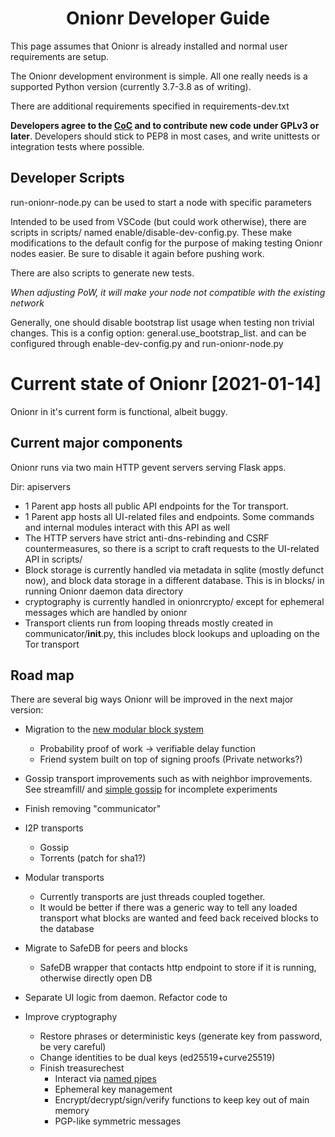 <h1 align="center">Onionr Developer Guide</h1>

This page assumes that Onionr is already installed and normal user requirements are setup.

The Onionr development environment is simple. All one really needs is a supported Python version (currently 3.7-3.8 as of writing).

There are additional requirements specified in requirements-dev.txt

**Developers agree to the [CoC](../../CODE_OF_CONDUCT.md) and to contribute new code under GPLv3 or later**. Developers should stick to PEP8 in most cases, and write unittests or integration tests where possible.

## Developer Scripts

run-onionr-node.py can be used to start a node with specific parameters

Intended to be used from VSCode (but could work otherwise), there are scripts in scripts/ named enable/disable-dev-config.py.
These make modifications to the default config for the purpose of making testing Onionr nodes easier.
Be sure to disable it again before pushing work.

There are also scripts to generate new tests.

*When adjusting PoW, it will make your node not compatible with the existing network*

Generally, one should disable bootstrap list usage when testing non trivial changes. This is a config option: general.use_bootstrap_list. and can be configured through enable-dev-config.py and run-onionr-node.py


# Current state of Onionr [2021-01-14]

Onionr in it's current form is functional, albeit buggy.


## Current major components

Onionr runs via two main HTTP gevent servers serving Flask apps.

Dir: apiservers

* 1 Parent app hosts all public API endpoints for the Tor transport.
* 1 Parent app hosts all UI-related files and endpoints. Some commands and internal modules interact with this API as well
* The HTTP servers have strict anti-dns-rebinding and CSRF countermeasures, so there is a script to craft requests to the UI-related API in scripts/
* Block storage is currently handled via metadata in sqlite (mostly defunct now), and block data storage in a different database. This is in blocks/ in running Onionr daemon data directory
* cryptography is currently handled in onionrcrypto/ except for ephemeral messages which are handled by onionr
* Transport clients run from looping threads mostly created in communicator/__init__.py, this includes block lookups and uploading on the Tor transport

## Road map

There are several big ways Onionr will be improved in the next major version:

* Migration to the [new modular block system](https://git.voidnet.tech/kev/onionrblocks)
    * Probability proof of work -> verifiable delay function
    * Friend system built on top of signing proofs (Private networks?)
* Gossip transport improvements such as with neighbor improvements. See streamfill/ and [simple gossip](https://github.com/onion-sudo/simplegossip) for incomplete experiments

* Finish removing "communicator"
* I2P transports
    * Gossip
    * Torrents (patch for sha1?)
* Modular transports
    * Currently transports are just threads coupled together.
    * It would be better if there was a generic way to tell any loaded transport what blocks are wanted and feed back received blocks to the database
* Migrate to SafeDB for peers and blocks
    * SafeDB wrapper that contacts http endpoint to store if it is running, otherwise directly open DB
* Separate UI logic from daemon. Refactor code to
* Improve cryptography
    * Restore phrases or deterministic keys (generate key from password, be very careful)
    * Change identities to be dual keys (ed25519+curve25519)
    * Finish treasurechest
        * Interact via [named pipes](https://en.wikipedia.org/wiki/Named_pipe)
        * Ephemeral key management
        * Encrypt/decrypt/sign/verify functions to keep key out of main memory
        * PGP-like symmetric messages



